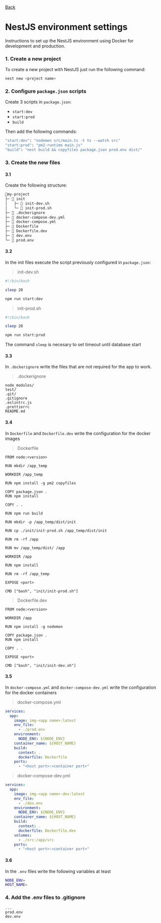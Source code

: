 [Back](../NestJS.md)

# NestJS environment settings

Instructions to set up the NestJS environment using Docker for development and production.


### 1. Create a new project
To create a new project with NestJS just run the following command:

```bash
nest new <project name>
```

### 2. Configure `package.json` scripts
Create 3 scripts in `package.json`:

- `start:dev`
- `start:prod`
- `build`

Then add the following commands:

```bash
"start:dev": "nodemon src/main.ts -t ts --watch src"
"start:prod": "pm2-runtime main.js"
"build": "nest build && copyfiles package.json prod.env dist/"
```

### 3. Create the new files
#### 3.1
Create the following structure:

```bash
📂my-project
├─ 📂 init
│   ├─ 📄 init-dev.sh
│   └─ 📄 init-prod.sh
├─ 📄 .dockerignore
├─ 📄 docker-compose-dev.yml
├─ 📄 docker-compose.yml
├─ 📄 Dockerfile
├─ 📄 Dockerfile.dev
├─ 📄 dev.env
└─ 📄 prod.env
```

#### 3.2
In the init files execute the script previously configured in `package.json`:

> init-dev.sh
```bash
#!/bin/bash

sleep 20

npm run start:dev
```

> init-prod.sh
```bash
#!/bin/bash

sleep 20

npm run start:prod
```

The command `sleep` is necesary to set timeout until database start

#### 3.3
In `.dockerignore` write the files that are not required for the app to work.

> .dockerignore
```
node_modules/
test/
.git/
.gitignore
.eslintrc.js
.prettierrc
README.md
```

#### 3.4
In `Dockerfile` and `Dockerfile.dev` write the configuration for the docker images

> Dockerfile
```docker
FROM node:<version>

RUN mkdir /app_temp

WORKDIR /app_temp

RUN npm install -g pm2 copyfiles

COPY package.json .
RUN npm install

COPY . .

RUN npm run build

RUN mkdir -p /app_temp/dist/init

RUN cp ./init/init-prod.sh /app_temp/dist/init

RUN rm -rf /app

RUN mv /app_temp/dist/ /app

WORKDIR /app

RUN npm install

RUN rm -rf /app_temp

EXPOSE <port>

CMD ["bash", "init/init-prod.sh"]
```

> Dockerfile.dev
```docker
FROM node:<version>

WORKDIR /app

RUN npm install -g nodemon

COPY package.json .
RUN npm install

COPY . .

EXPOSE <port>

CMD ["bash", "init/init-dev.sh"]
```

#### 3.5
In `docker-compose.yml` and `docker-compose-dev.yml` write the configuration for the docker containers

> docker-compose.yml
```yaml
services:
  app:
    image: img-<app name>:latest
    env_file:
      - ./prod.env
    environment:
      NODE_ENV: ${NODE_ENV}
    container_name: ${HOST_NAME}
    build:
      context: .
      dockerfile: Dockerfile
    ports:
      - "<host port>:<container port>"
```

> docker-compose-dev.yml
```yaml
services:
  app:
    image: img-<app name>-dev:latest
    env_file:
      - ./dev.env
    environment:
      NODE_ENV: ${NODE_ENV}
    container_name: ${HOST_NAME}
    build:
      context: .
      dockerfile: Dockerfile.dev
    volumes:
      - ./src:/app/src
    ports:
      - "<host port>:<container port>"
```

#### 3.6
In the `.env` files write the following variables at least

```bash
NODE_ENV=
HOST_NAME=
```

### 4. Add the .env files to .gitignore
```
...
prod.env
dev.env
```